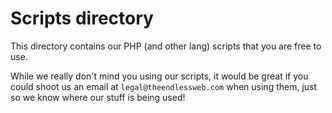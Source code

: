 # Scripts directory

This directory contains our PHP (and other lang) scripts that you are free to use.

While we really don't mind you using our scripts, it would be great if you could shoot us an email at `legal@theendlessweb.com` when using them, just so we know where our stuff is being used!
